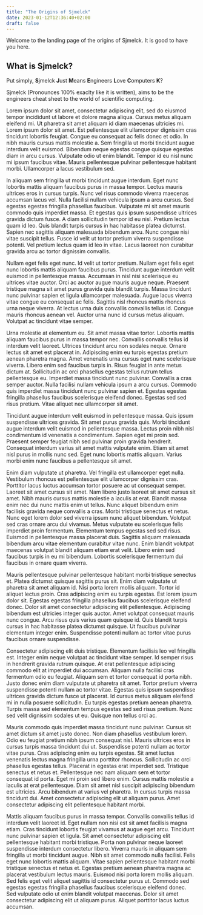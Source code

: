 ```yaml
---
title: "The Origins of Sjmelck"
date: 2023-01-12T12:36:40+02:00
draft: false
---
```

Welcome to the landing page of the origins of Sjmelck. It is good to have you here.

## What is Sjmelck?

Put simply, **S**jmelck **J**ust **M**eans **E**ngineers **L**ove **C**omputers **K**?

Sjmelck (Pronounces 100% exaclty like it is written), aims to be the engineers cheat sheet to the world of scientific computing.

Lorem ipsum dolor sit amet, consectetur adipiscing elit, sed do eiusmod tempor incididunt ut labore et dolore magna aliqua. Cursus metus aliquam eleifend mi. Ut pharetra sit amet aliquam id diam maecenas ultricies mi. Lorem ipsum dolor sit amet. Est pellentesque elit ullamcorper dignissim cras tincidunt lobortis feugiat. Congue eu consequat ac felis donec et odio. In nibh mauris cursus mattis molestie a. Sem fringilla ut morbi tincidunt augue interdum velit euismod. Bibendum neque egestas congue quisque egestas diam in arcu cursus. Vulputate odio ut enim blandit. Tempor id eu nisl nunc mi ipsum faucibus vitae. Mauris pellentesque pulvinar pellentesque habitant morbi. Ullamcorper a lacus vestibulum sed.

In aliquam sem fringilla ut morbi tincidunt augue interdum. Eget nunc lobortis mattis aliquam faucibus purus in massa tempor. Lectus mauris ultrices eros in cursus turpis. Nunc vel risus commodo viverra maecenas accumsan lacus vel. Nulla facilisi nullam vehicula ipsum a arcu cursus. Sed egestas egestas fringilla phasellus faucibus. Vulputate mi sit amet mauris commodo quis imperdiet massa. Et egestas quis ipsum suspendisse ultrices gravida dictum fusce. A diam sollicitudin tempor id eu nisl. Pretium lectus quam id leo. Quis blandit turpis cursus in hac habitasse platea dictumst. Sapien nec sagittis aliquam malesuada bibendum arcu. Nunc congue nisi vitae suscipit tellus. Fusce id velit ut tortor pretium viverra suspendisse potenti. Vel pretium lectus quam id leo in vitae. Lacus laoreet non curabitur gravida arcu ac tortor dignissim convallis.

Nullam eget felis eget nunc. Id velit ut tortor pretium. Nullam eget felis eget nunc lobortis mattis aliquam faucibus purus. Tincidunt augue interdum velit euismod in pellentesque massa. Accumsan in nisl nisi scelerisque eu ultrices vitae auctor. Orci ac auctor augue mauris augue neque. Praesent tristique magna sit amet purus gravida quis blandit turpis. Massa tincidunt nunc pulvinar sapien et ligula ullamcorper malesuada. Augue lacus viverra vitae congue eu consequat ac felis. Sagittis nisl rhoncus mattis rhoncus urna neque viverra. At lectus urna duis convallis convallis tellus id. Congue mauris rhoncus aenean vel. Auctor urna nunc id cursus metus aliquam. Volutpat ac tincidunt vitae semper.

Urna molestie at elementum eu. Sit amet massa vitae tortor. Lobortis mattis aliquam faucibus purus in massa tempor nec. Convallis convallis tellus id interdum velit laoreet. Ultrices tincidunt arcu non sodales neque. Ornare lectus sit amet est placerat in. Adipiscing enim eu turpis egestas pretium aenean pharetra magna. Amet venenatis urna cursus eget nunc scelerisque viverra. Libero enim sed faucibus turpis in. Risus feugiat in ante metus dictum at. Sollicitudin ac orci phasellus egestas tellus rutrum tellus pellentesque eu. Imperdiet massa tincidunt nunc pulvinar. Convallis a cras semper auctor. Nulla facilisi nullam vehicula ipsum a arcu cursus. Commodo quis imperdiet massa tincidunt nunc pulvinar sapien et. Egestas egestas fringilla phasellus faucibus scelerisque eleifend donec. Egestas sed sed risus pretium. Vitae aliquet nec ullamcorper sit amet.

Tincidunt augue interdum velit euismod in pellentesque massa. Quis ipsum suspendisse ultrices gravida. Sit amet purus gravida quis. Morbi tincidunt augue interdum velit euismod in pellentesque massa. Lectus proin nibh nisl condimentum id venenatis a condimentum. Sapien eget mi proin sed. Praesent semper feugiat nibh sed pulvinar proin gravida hendrerit. Consequat interdum varius sit amet mattis vulputate enim. Etiam sit amet nisl purus in mollis nunc sed. Eget nunc lobortis mattis aliquam. Varius morbi enim nunc faucibus a pellentesque sit amet.

Enim diam vulputate ut pharetra. Vel fringilla est ullamcorper eget nulla. Vestibulum rhoncus est pellentesque elit ullamcorper dignissim cras. Porttitor lacus luctus accumsan tortor posuere ac ut consequat semper. Laoreet sit amet cursus sit amet. Nam libero justo laoreet sit amet cursus sit amet. Nibh mauris cursus mattis molestie a iaculis at erat. Blandit massa enim nec dui nunc mattis enim ut tellus. Nunc aliquet bibendum enim facilisis gravida neque convallis a cras. Morbi tristique senectus et netus. Nunc eget lorem dolor sed viverra ipsum nunc aliquet bibendum. Volutpat sed cras ornare arcu dui vivamus. Metus vulputate eu scelerisque felis imperdiet proin fermentum. Elementum tempus egestas sed sed risus. Euismod in pellentesque massa placerat duis. Sagittis aliquam malesuada bibendum arcu vitae elementum curabitur vitae nunc. Enim blandit volutpat maecenas volutpat blandit aliquam etiam erat velit. Libero enim sed faucibus turpis in eu mi bibendum. Lobortis scelerisque fermentum dui faucibus in ornare quam viverra.

Mauris pellentesque pulvinar pellentesque habitant morbi tristique senectus et. Platea dictumst quisque sagittis purus sit. Enim diam vulputate ut pharetra sit amet aliquam id. Nisi porta lorem mollis aliquam. Tortor id aliquet lectus proin. Cras adipiscing enim eu turpis egestas. Est lorem ipsum dolor sit. Egestas egestas fringilla phasellus faucibus scelerisque eleifend donec. Dolor sit amet consectetur adipiscing elit pellentesque. Adipiscing bibendum est ultricies integer quis auctor. Amet volutpat consequat mauris nunc congue. Arcu risus quis varius quam quisque id. Quis blandit turpis cursus in hac habitasse platea dictumst quisque. Ut faucibus pulvinar elementum integer enim. Suspendisse potenti nullam ac tortor vitae purus faucibus ornare suspendisse.

Consectetur adipiscing elit duis tristique. Elementum facilisis leo vel fringilla est. Integer enim neque volutpat ac tincidunt vitae semper. Id semper risus in hendrerit gravida rutrum quisque. At erat pellentesque adipiscing commodo elit at imperdiet dui accumsan. Aliquam nulla facilisi cras fermentum odio eu feugiat. Aliquam sem et tortor consequat id porta nibh. Justo donec enim diam vulputate ut pharetra sit amet. Tortor pretium viverra suspendisse potenti nullam ac tortor vitae. Egestas quis ipsum suspendisse ultrices gravida dictum fusce ut placerat. Id cursus metus aliquam eleifend mi in nulla posuere sollicitudin. Eu turpis egestas pretium aenean pharetra. Turpis massa sed elementum tempus egestas sed sed risus pretium. Nunc sed velit dignissim sodales ut eu. Quisque non tellus orci ac.

Mauris commodo quis imperdiet massa tincidunt nunc pulvinar. Cursus sit amet dictum sit amet justo donec. Non diam phasellus vestibulum lorem. Odio eu feugiat pretium nibh ipsum consequat nisl. Mauris ultrices eros in cursus turpis massa tincidunt dui ut. Suspendisse potenti nullam ac tortor vitae purus. Cras adipiscing enim eu turpis egestas. Sit amet luctus venenatis lectus magna fringilla urna porttitor rhoncus. Sollicitudin ac orci phasellus egestas tellus. Placerat in egestas erat imperdiet sed. Tristique senectus et netus et. Pellentesque nec nam aliquam sem et tortor consequat id porta. Eget mi proin sed libero enim. Cursus mattis molestie a iaculis at erat pellentesque. Diam sit amet nisl suscipit adipiscing bibendum est ultricies. Arcu bibendum at varius vel pharetra. In cursus turpis massa tincidunt dui. Amet consectetur adipiscing elit ut aliquam purus. Amet consectetur adipiscing elit pellentesque habitant morbi.

Mattis aliquam faucibus purus in massa tempor. Convallis convallis tellus id interdum velit laoreet id. Eget nullam non nisi est sit amet facilisis magna etiam. Cras tincidunt lobortis feugiat vivamus at augue eget arcu. Tincidunt nunc pulvinar sapien et ligula. Sit amet consectetur adipiscing elit pellentesque habitant morbi tristique. Porta non pulvinar neque laoreet suspendisse interdum consectetur libero. Viverra mauris in aliquam sem fringilla ut morbi tincidunt augue. Nibh sit amet commodo nulla facilisi. Felis eget nunc lobortis mattis aliquam. Vitae sapien pellentesque habitant morbi tristique senectus et netus et. Egestas pretium aenean pharetra magna ac placerat vestibulum lectus mauris. Euismod nisi porta lorem mollis aliquam. Sed felis eget velit aliquet sagittis id consectetur purus ut. Commodo sed egestas egestas fringilla phasellus faucibus scelerisque eleifend donec. Sed vulputate odio ut enim blandit volutpat maecenas. Dolor sit amet consectetur adipiscing elit ut aliquam purus. Aliquet porttitor lacus luctus accumsan.
